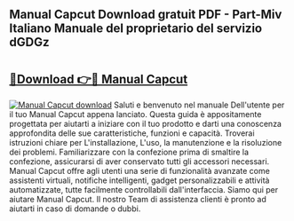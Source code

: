 ## Manual Capcut Download gratuit PDF - Part-Miv Italiano Manuale del proprietario del servizio dGDGz

# <h2><a href="http://dfbntrf.blite.top/?on=Manual+Capcut">🔗Download 👉🔴 Manual Capcut</a></h2>

[![Manual Capcut download](https://i.imgur.com/lujVjoI.png)](http://dfbntrf.blite.top/?on=Manual+Capcut)
Saluti e benvenuto nel manuale Dell'utente per il tuo Manual Capcut appena lanciato. Questa guida è appositamente progettata per aiutarti a iniziare con il tuo prodotto e darti una conoscenza approfondita delle sue caratteristiche, funzioni e capacità. Troverai istruzioni chiare per L'installazione, L'uso, la manutenzione e la risoluzione dei problemi. Familiarizzare con la confezione prima di smaltire la confezione, assicurarsi di aver conservato tutti gli accessori necessari. Manual Capcut offre agli utenti una serie di funzionalità avanzate come assistenti virtuali, notifiche intelligenti, gadget personalizzabili e attività automatizzate, tutte facilmente controllabili dall'interfaccia. Siamo qui per aiutare Manual Capcut. Il nostro Team di assistenza clienti è pronto ad aiutarti in caso di domande o dubbi.
